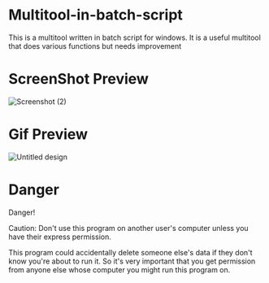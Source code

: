 # Multitool-in-batch-script

 This is a multitool written in batch script for windows. 
 It is a useful multitool that does various functions but needs improvement

 
 # ScreenShot Preview
 
 ![Screenshot (2)](https://github.com/user-attachments/assets/8ff4bd03-65d4-482f-926f-6b4162668968)



# Gif Preview 

![Untitled design](https://github.com/user-attachments/assets/9ee3cd02-656f-4ffd-948b-56496d1afc39)

# Danger 
Danger!

Caution: Don't use this program on another user's computer unless you have their express permission.

This program could accidentally delete someone else's data if they don't know you're about to run it. So it's very important that you get permission from anyone else whose computer you might run this program on.
